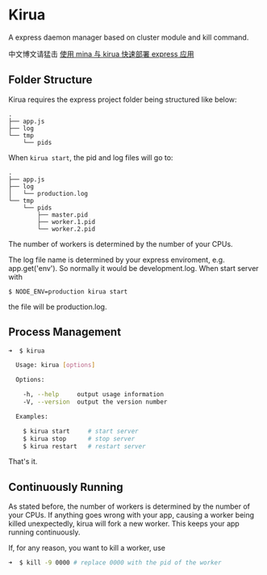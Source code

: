 # Kirua

A express daemon manager based on cluster module and kill command.

中文博文请猛击 [使用 mina 与 kirua 快速部署 express 应用](http://cyj.me/f2e/deploying-express-app/)

## Folder Structure

Kirua requires the express project folder being structured like below:

    .
    ├── app.js
    ├── log
    └── tmp
        └── pids

When `kirua start`, the pid and log files will go to:

    .
    ├── app.js
    ├── log
    │   └── production.log
    └── tmp
        └── pids
            ├── master.pid
            ├── worker.1.pid
            └── worker.2.pid

The number of workers is determined by the number of your CPUs.

The log file name is determined by your express enviroment, e.g. app.get('env').
So normally it would be development.log. When start server with

```
$ NODE_ENV=production kirua start
```

the file will be production.log.

## Process Management

```bash
➜  $ kirua

  Usage: kirua [options]

  Options:

    -h, --help     output usage information
    -V, --version  output the version number

  Examples:

    $ kirua start     # start server
    $ kirua stop      # stop server
    $ kirua restart   # restart server

```

That's it.

## Continuously Running

As stated before, the number of workers is determined by the number of your CPUs. If anything goes wrong with your app, causing a worker being killed unexpectedly, kirua will fork a new worker. This keeps your app running continuously.

If, for any reason, you want to kill a worker, use

```bash
➜  $ kill -9 0000 # replace 0000 with the pid of the worker
```